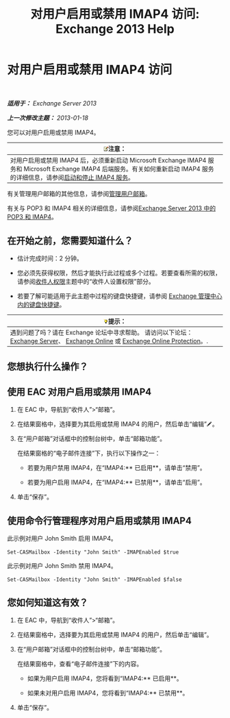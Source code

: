 ﻿---
title: '对用户启用或禁用 IMAP4 访问: Exchange 2013 Help'
TOCTitle: 对用户启用或禁用 IMAP4 访问
ms:assetid: a685fae4-b6f1-42fe-8bdc-5f99f9617799
ms:mtpsurl: https://technet.microsoft.com/zh-cn/library/Bb676481(v=EXCHG.150)
ms:contentKeyID: 50491258
ms.date: 01/11/2018
mtps_version: v=EXCHG.150
ms.translationtype: HT
---

# 对用户启用或禁用 IMAP4 访问

 

_**适用于：** Exchange Server 2013_

_**上一次修改主题：** 2013-01-18_

您可以对用户启用或禁用 IMAP4。

<table>
<thead>
<tr class="header">
<th><img src="images/Bb124558.note(EXCHG.150).gif" title="注意" alt="注意" />注意：</th>
</tr>
</thead>
<tbody>
<tr class="odd">
<td>对用户启用或禁用 IMAP4 后，必须重新启动 Microsoft Exchange IMAP4 服务和 Microsoft Exchange IMAP4 后端服务。有关如何重新启动 IMAP4 服务的详细信息，请参阅<a href="start-and-stop-the-imap4-services-exchange-2013-help.md">启动和停止 IMAP4 服务</a>。</td>
</tr>
</tbody>
</table>


有关管理用户邮箱的其他信息，请参阅[管理用户邮箱](manage-user-mailboxes-exchange-2013-help.md)。

有关与 POP3 和 IMAP4 相关的详细信息，请参阅[Exchange Server 2013 中的 POP3 和 IMAP4](pop3-and-imap4-in-exchange-server-2013-exchange-2013-help.md)。

## 在开始之前，您需要知道什么？

  - 估计完成时间：2 分钟。

  - 您必须先获得权限，然后才能执行此过程或多个过程。若要查看所需的权限，请参阅[收件人权限](recipients-permissions-exchange-2013-help.md)主题中的“收件人设置权限”部分。

  - 若要了解可能适用于此主题中过程的键盘快捷键，请参阅 [Exchange 管理中心内的键盘快捷键](keyboard-shortcuts-in-the-exchange-admin-center-exchange-online-protection-help.md)。

<table>
<thead>
<tr class="header">
<th><img src="images/Bb124558.tip(EXCHG.150).gif" title="提示" alt="提示" />提示：</th>
</tr>
</thead>
<tbody>
<tr class="odd">
<td>遇到问题了吗？请在 Exchange 论坛中寻求帮助。 请访问以下论坛：<a href="https://go.microsoft.com/fwlink/p/?linkid=60612">Exchange Server</a>、 <a href="https://go.microsoft.com/fwlink/p/?linkid=267542">Exchange Online</a> 或 <a href="https://go.microsoft.com/fwlink/p/?linkid=285351">Exchange Online Protection</a>。.</td>
</tr>
</tbody>
</table>


## 您想执行什么操作？

## 使用 EAC 对用户启用或禁用 IMAP4

1.  在 EAC 中，导航到“收件人”\>“邮箱”。

2.  在结果窗格中，选择要为其启用或禁用 IMAP4 的用户，然后单击“编辑”![编辑图标](images/Bb124582.6f53ccb2-1f13-4c02-bea0-30690e6ea71d(EXCHG.150).gif "编辑图标")。

3.  在“用户邮箱”对话框中的控制台树中，单击“邮箱功能”。
    
    在结果窗格的“电子邮件连接”下，执行以下操作之一：
    
      - 若要为用户禁用 IMAP4，在“IMAP4:** 已启用**，请单击“禁用”。
    
      - 若要为用户启用 IMAP4，在“IMAP4:** 已禁用**，请单击“启用”。

4.  单击“保存”。

## 使用命令行管理程序对用户启用或禁用 IMAP4

此示例对用户 John Smith 启用 IMAP4。

    Set-CASMailbox -Identity "John Smith" -IMAPEnabled $true

此示例对用户 John Smith 禁用 IMAP4。

    Set-CASMailbox -Identity "John Smith" -IMAPEnabled $false

## 您如何知道这有效？

1.  在 EAC 中，导航到“收件人”\>“邮箱”。

2.  在结果窗格中，选择要为其启用或禁用 IMAP4 的用户，然后单击“编辑”。

3.  在“用户邮箱”对话框中的控制台树中，单击“邮箱功能”。
    
    在结果窗格中，查看“电子邮件连接”下的内容。
    
      - 如果为用户启用 IMAP4，您将看到“IMAP4:** 已启用**。
    
      - 如果未对用户启用 IMAP4，您将看到“IMAP4:** 已禁用**。

4.  单击“保存”。

